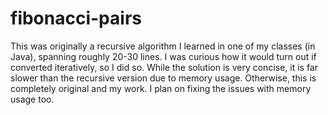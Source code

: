 # fibonacci-pairs
This was originally a recursive algorithm I learned in one of my classes (in Java), spanning roughly 20-30 lines. I was curious how it would turn out if converted iteratively, so I did so. While the solution is very concise, it is far slower than the recursive version due to memory usage. Otherwise, this is completely original and my work. I plan on fixing the issues with memory usage too.
